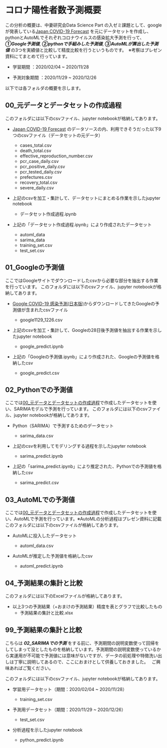 # コロナ陽性者数予測概要

この分析の概要は、中妻研究会Data Science Part の入ゼミ課題として、googleが発表している[Japan COVID-19 Forecast](https://datastudio.google.com/u/0/reporting/8224d512-a76e-4d38-91c1-935ba119eb8f/page/ncZpB?s=nXbF2P6La2M) を元にデータセットを作成し、pythonとAutoMLでそれぞれコロナウイルスの感染拡大予測を行って、***①Google予測値***, ***②pythonで手組みした予測値***, ***③AutoMLが算出した予測値*** の3つを実績値と比較して精度比較を行うというものです。　※考察はプレゼン資料にてまとめて行っています。

+ 学習期間         ：2020/02/04 ~ 2020/11/28

+ 予測対象期間 ：2020/11/29 ~ 2020/12/26 

以下では各フォルダの概要を示します。



## 00_元データとデータセットの作成過程

このフォルダには以下のcsvファイル、jupyter notebookが格納してあります。

+ [Japan COVID-19 Forecast](https://datastudio.google.com/u/0/reporting/8224d512-a76e-4d38-91c1-935ba119eb8f/page/ncZpB?s=nXbF2P6La2M) のデータソースの内、利用できそうだった以下9つのcsvファイル（データセットの元データ）
  + cases_total.csv
  + death_total.csv
  + effective_reproduction_number.csv
  + pcr_case_daily.csv
  + pcr_positive_daily.csv
  + pcr_tested_daily.csv
  + prefectures.csv
  + recovery_total.csv
  + severe_daily.csv

+ 上記のcsvを加工・集計して、データセットにまとめる作業を示したjupyter notebook
  + データセット作成過程.ipynb

+ 上記の「データセット作成過程.ipynb」により作成されたデータセット
  + automl_data
  + sarima_data
  + training_set.csv
  + test_set.csv



## 01_Googleの予測値

ここではGoogleサイトでダウンロードしたcsvから必要な部分を抽出する作業を行っています。
このフォルダには以下のcsvファイル、jupyter notebookが格納してあります。

+ [Google COVID-19 感染予測(日本版)](https://datastudio.google.com/u/0/reporting/8224d512-a76e-4d38-91c1-935ba119eb8f/page/ncZpB?s=nXbF2P6La2M)からダウンロードしてきたGoogleの予測値が含まれたcsvファイル
  + google1129_1226.csv

+ 上記のcsvを加工・集計して、Googleの28日後予測値を抽出する作業を示したjupyter notebook
  + google_predict.ipynb

+ 上記の「Googleの予測値.ipynb」により作成された、Googleの予測値を格納したcsv
  + google_predict.csv



## 02_Pythonでの予測値

ここでは[00_元データとデータセットの作成過程](#00_元データとデータセットの作成過程)で作成したデータセットを使い、SARIMAモデルで予測を行っています。
このフォルダには以下のcsvファイル、jupyter notebookが格納してあります。

+ Python（SARIMA）で予測するためのデータセット
  + sarima_data.csv

+ 上記のcsvを利用してモデリングする過程を示したjupyter notebook
  + sarima_predict.ipynb

+ 上記の「sarima_predict.ipynb」により推定された、Pythonでの予測値を格納したcsv
  + sarima_predict.csv



## 03_AutoMLでの予測値

ここでは[00_元データとデータセットの作成過程](#00_元データとデータセットの作成過程)で作成したデータセットを使い、AutoMLで予測を行っています。※AutoMLの分析過程はプレゼン資料に記載
このフォルダには以下のcsvファイルが格納してあります。

+ AutoMLに投入したデータセット
  + automl_data.csv

+ AutoMLが推定した予測値を格納したcsv
  + automl_predict.ipynb



## 04_予測結果の集計と比較

このフォルダには以下のExcelファイルが格納してあります。

+ 以上3つの予測結果（+おまけの予測結果）精度を表とグラフで比較したもの
  + 予測結果の集計と比較.xlsx



## 99_予測結果の集計と比較

こちらは ***02_SARIMAでの予測*** をする前に、予測期間の説明変数使って回帰をしてしまって没としたものを格納しています。予測期間の説明変数使っているから実運用が不可能で予測値には意味がないですが、データの前処理や特徴洗い出しは丁寧に説明してあるので、ここにおまけとして供養しておきました。　
ご興味あればご覧ください。

このフォルダには以下のcsvファイル、jupyter notebookが格納してあります。

+ 学習用データセット（期間：2020/02/04 ~ 2020/11/28）
  + training_set.csv

+ 予測用データセット（期間：2020/11/29 ~ 2020/12/26）
  + test_set.csv

+ 分析過程を示したjupyter notebook
  + python_predict.ipynb

